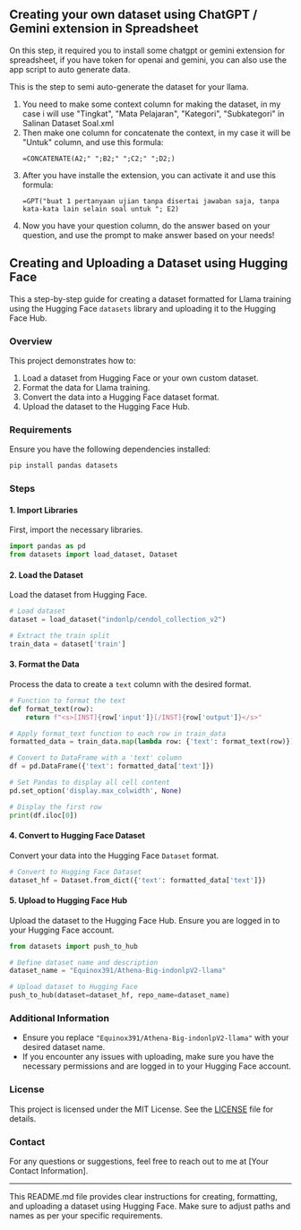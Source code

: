 ## Creating your own dataset using ChatGPT / Gemini extension in Spreadsheet

On this step, it required you to install some chatgpt or gemini extension for spreadsheet, if you have token for openai and gemini, you can also use the app script to auto generate data.

This is the step to semi auto-generate the dataset for your llama.

1. You need to make some context column for making the dataset, in my case i will use "Tingkat", "Mata Pelajaran", "Kategori",	"Subkategori" in Salinan Dataset Soal.xml
2. Then make one column for concatenate the context, in my case it will be "Untuk" column, and use this formula:
   ```spread sheet formula
   =CONCATENATE(A2;" ";B2;" ";C2;" ";D2;)
   ```
3. After you have installe the extension, you can activate it and use this formula:
   ```extension prompt
   =GPT("buat 1 pertanyaan ujian tanpa disertai jawaban saja, tanpa kata-kata lain selain soal untuk "; E2)
   ```
4. Now you have your question column, do the answer based on your question, and use the prompt to make answer based on your needs!

## Creating and Uploading a Dataset using Hugging Face

This a step-by-step guide for creating a dataset formatted for Llama training using the Hugging Face `datasets` library and uploading it to the Hugging Face Hub.

### Overview

This project demonstrates how to:

1. Load a dataset from Hugging Face or your own custom dataset.
2. Format the data for Llama training.
3. Convert the data into a Hugging Face dataset format.
4. Upload the dataset to the Hugging Face Hub.

### Requirements

Ensure you have the following dependencies installed:

```sh
pip install pandas datasets
```

### Steps

#### 1. Import Libraries

First, import the necessary libraries.

```python
import pandas as pd
from datasets import load_dataset, Dataset
```

#### 2. Load the Dataset

Load the dataset from Hugging Face.

```python
# Load dataset
dataset = load_dataset("indonlp/cendol_collection_v2")

# Extract the train split
train_data = dataset['train']
```

#### 3. Format the Data

Process the data to create a `text` column with the desired format.

```python
# Function to format the text
def format_text(row):
    return f"<s>[INST]{row['input']}[/INST]{row['output']}</s>"

# Apply format_text function to each row in train_data
formatted_data = train_data.map(lambda row: {'text': format_text(row)})

# Convert to DataFrame with a 'text' column
df = pd.DataFrame({'text': formatted_data['text']})

# Set Pandas to display all cell content
pd.set_option('display.max_colwidth', None)

# Display the first row
print(df.iloc[0])
```

#### 4. Convert to Hugging Face Dataset

Convert your data into the Hugging Face `Dataset` format.

```python
# Convert to Hugging Face Dataset
dataset_hf = Dataset.from_dict({'text': formatted_data['text']})
```

#### 5. Upload to Hugging Face Hub

Upload the dataset to the Hugging Face Hub. Ensure you are logged in to your Hugging Face account.

```python
from datasets import push_to_hub

# Define dataset name and description
dataset_name = "Equinox391/Athena-Big-indonlpV2-llama"

# Upload dataset to Hugging Face
push_to_hub(dataset=dataset_hf, repo_name=dataset_name)
```

### Additional Information

- Ensure you replace `"Equinox391/Athena-Big-indonlpV2-llama"` with your desired dataset name.
- If you encounter any issues with uploading, make sure you have the necessary permissions and are logged in to your Hugging Face account.

### License

This project is licensed under the MIT License. See the [LICENSE](LICENSE) file for details.

### Contact

For any questions or suggestions, feel free to reach out to me at [Your Contact Information].

---

This README.md file provides clear instructions for creating, formatting, and uploading a dataset using Hugging Face. Make sure to adjust paths and names as per your specific requirements.
